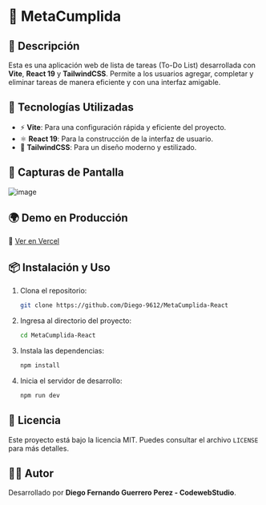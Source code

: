 # 📝 MetaCumplida

## 📌 Descripción
Esta es una aplicación web de lista de tareas (To-Do List) desarrollada con **Vite**, **React 19** y **TailwindCSS**. Permite a los usuarios agregar, completar y eliminar tareas de manera eficiente y con una interfaz amigable.

## 🚀 Tecnologías Utilizadas
- ⚡ **Vite**: Para una configuración rápida y eficiente del proyecto.
- ⚛️ **React 19**: Para la construcción de la interfaz de usuario.
- 🎨 **TailwindCSS**: Para un diseño moderno y estilizado.

## 📸 Capturas de Pantalla
![image](https://github.com/user-attachments/assets/35ec63bb-b977-499e-a08c-88e83c5b2b87)


## 🌍 Demo en Producción
🔗 [Ver en Vercel](URL_DEL_PROYECTO)

## 📦 Instalación y Uso
1. Clona el repositorio:
   ```sh
   git clone https://github.com/Diego-9612/MetaCumplida-React
   ```
2. Ingresa al directorio del proyecto:
   ```sh
   cd MetaCumplida-React
   ```
3. Instala las dependencias:
   ```sh
   npm install
   ```
4. Inicia el servidor de desarrollo:
   ```sh
   npm run dev
   ```

## 📄 Licencia
Este proyecto está bajo la licencia MIT. Puedes consultar el archivo `LICENSE` para más detalles.

## 👨‍💻 Autor
Desarrollado por **Diego Fernando Guerrero Perez - CodewebStudio**.


